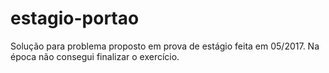 # estagio-portao
Solução para problema proposto em prova de estágio feita em 05/2017. Na época não consegui finalizar o exercício.
